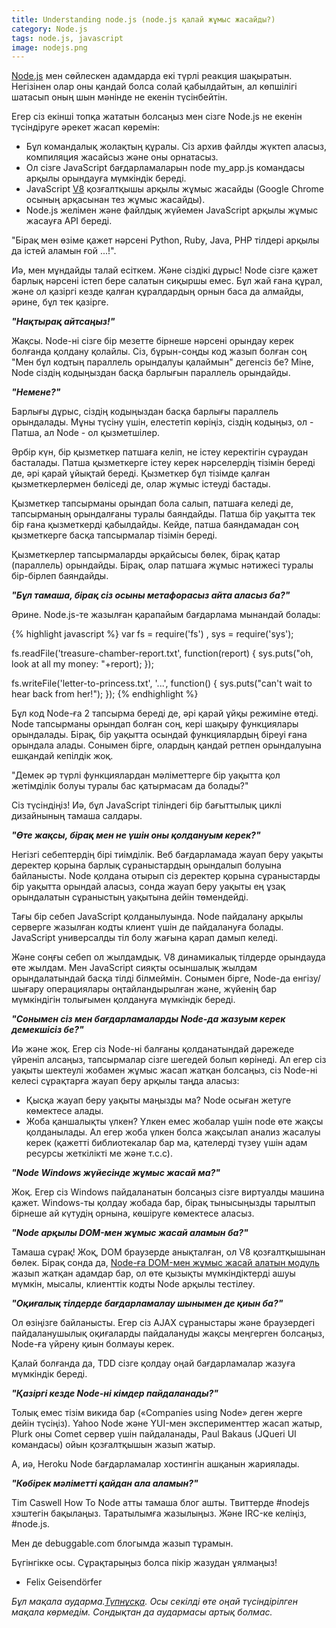 ```yaml
---
title: Understanding node.js (node.js қалай жұмыс жасайды?)
category: Node.js
tags: node.js, javascript
image: nodejs.png
---
```


[Node.js](http://nodejs.org/)  мен сөйлескен адамдарда екі түрлі реакция шақыратын. 
Негізінен олар оны қандай болса солай қабылдайтын, ал көпшілігі шатасып оның шын 
мәнінде не екенін түсінбейтін.

Егер сіз екінші топқа жататын болсаңыз мен сізге Node.js не екенін түсіндіруге әрекет жасап көремін:

- Бұл командалық жолақтың құралы. Сіз архив файлды жүктеп аласыз, компиляция жасайсыз және оны орнатасыз.
- Ол сізге JavaScript бағдарламаларын node my_app.js командасы арқылы орындауға мүмкіндік береді.
- JavaScript [V8](http://code.google.com/p/v8/)  қозғалтқышы арқылы жұмыс жасайды (Google Chrome осының арқасынан тез жұмыс жасайды).
- Node.js желімен және файлдық жүйемен JavaScript арқылы жұмыс жасауға API береді.

"Бірақ мен өзіме қажет нәрсені Python, Ruby, Java, PHP тілдері арқылы да істей аламын ғой ...!".

Иә, мен мұндайды талай есіткем. Және сіздікі дұрыс! Node сізге қажет барлық нәрсені 
істеп бере салатын сиқыршы емес. Бұл жай ғана құрал, және ол қазіргі кезде қалған 
құралдардың орнын баса да алмайды, әрине, бұл тек қазірге.

***"Нақтырақ айтсаңыз!"***

Жақсы. Node-ні сізге бір мезетте бірнеше нәрсені орындау керек болғанда қолдану қолайлы. Сіз, бұрын-соңды код жазып болған соң "Мен бұл кодтың параллель орындалуы қалаймын" дегенсіз бе? Міне, Node сіздің кодыңыздан басқа барлығын параллель орындайды.

***"Немене?"***

Барлығы дұрыс, сіздің кодыңыздан басқа барлығы параллель орындалады. Мұны түсіну үшін, елестетіп көріңіз, сіздің кодыңыз, ол - Патша, ал Node - ол қызметшілер.

Әрбір күн, бір қызметкер патшаға келіп, не істеу керектігін сұраудан басталады. Патша қызметкерге істеу керек нәрселердің тізімін береді де, әрі қарай ұйықтай береді. Қызметкер бұл тізімде қалған қызметкерлермен бөліседі де, олар жұмыс істеуді бастады.

Қызметкер тапсырманы орындап бола салып, патшаға келеді де, тапсырманың орындалғаны туралы баяндайды. Патша бір уақытта тек бір ғана қызметкерді қабылдайды. Кейде, патша баяндамадан соң қызметкерге басқа тапсырмалар тізімін береді.

Қызметкерлер тапсырмаларды әрқайсысы бөлек, бірақ қатар (параллель) орындайды. Бірақ, олар патшаға жұмыс нәтижесі туралы бір-бірлеп баяндайды.

***"Бұл тамаша, бірақ сіз осыны метафорасыз айта аласыз ба?"***

Әрине. Node.js-те жазылған қарапайым бағдарлама мынандай болады:

{% highlight javascript %}
var fs = require('fs')
  , sys = require('sys');

fs.readFile('treasure-chamber-report.txt', function(report) {
  sys.puts("oh, look at all my money: "+report);
});

fs.writeFile('letter-to-princess.txt', '...', function() {
  sys.puts("can't wait to hear back from her!");
});
{% endhighlight %}

Бұл код Node-ға 2 тапсырма береді де, әрі қарай ұйқы режиміне өтеді. Node тапсырманы орындап болған соң, кері шақыру функциялары орындалады. Бірақ, бір уақытта осындай функциялардың біреуі ғана орындала алады. Сонымен бірге, олардың қандай ретпен орындалуына ешқандай кепілдік жоқ.

"Демек әр түрлі функциялардан мәліметтерге бір уақытта қол жетімділік болуы туралы бас қатырмасам да болады?"

Сіз түсіндіңіз! Иә, бұл JavaScript тіліндегі бір бағыттылық циклі дизайнының тамаша салдары.

***"Өте жақсы, бірақ мен не үшін оны қолдануым керек?"***

Негізгі себептердің бірі тиімділік. Веб бағдарламада жауап беру уақыты деректер қорына барлық сұраныстардың орындалып болуына байланысты. Node қолдана отырып сіз деректер қорына сұраныстарды бір уақытта орындай аласыз, сонда жауап беру уақыты ең ұзақ орындалатын сұраныстың уақытына дейін төмендейді.

Тағы бір себеп JavaScript қолданылуында. Node пайдалану арқылы серверге жазылған кодты клиент үшін де пайдалануға болады. JavaScript универсалды тіл болу жағына қарап дамып келеді.

Және соңғы себеп ол жылдамдық. V8 динамикалық тілдерде орындауда өте жылдам. Мен JavaScript сияқты осыншалық жылдам орындалатындай басқа тілді білмеймін. Сонымен бірге, Node-да енгізу/шығару операциялары оңтайландырылған және, жүйенің бар мүмкіндігін толығымен қолдануға мүмкіндік береді.

***"Сонымен сіз мен бағдарламаларды Node-да жазуым керек демекшісіз бе?"***

Иә және жоқ. Егер сіз Node-ні балғаны қолданатындай дәрежеде үйреніп алсаңыз, тапсырмалар сізге шегедей болып көрінеді. Ал егер сіз уақыты шектеулі жобамен жұмыс жасап жатқан болсаңыз, сіз Node-ні келесі сұрақтарға жауап беру арқылы таңда аласыз:
- Қысқа жауап беру уақыты маңызды ма? Node осыған жетуге көмектесе алады.
- Жоба қаншалықты үлкен? Үлкен емес жобалар үшін node өте жақсы қолданылады. Ал егер жоба үлкен болса жақсылап анализ жасалуы керек (қажетті библиотекалар бар ма, қателерді түзеу үшін адам ресурсы жеткілікті ме және т.с.с).

***"Node Windows жүйесінде жұмыс жасай ма?"***

Жоқ. Егер сіз Windows пайдаланатын болсаңыз сізге виртуалды машина қажет. Windows-ты қолдау жобада бар, бірақ тынысыңызды тарылтып бірнеше ай күтудің орнына, көшіруге көмектесе аласыз.

***"Node арқылы DOM-мен жұмыс жасай аламын ба?"***

Тамаша сұрақ! Жоқ, DOM браузерде анықталған, ол V8 қозғалтқышынан бөлек. Бірақ сонда да, [Node-ға DOM-мен жұмыс жасай алатын модуль](http://www.yuiblog.com/blog/2010/04/09/node-js-yui-3-dom-manipulation-oh-my/)  жазып жатқан адамдар бар, ол өте қызықты мүмкіндіктерді ашуы мүмкін, мысалы, клиенттік кодты Node арқылы тестілеу.

***"Оқиғалық тілдерде бағдарламалау шынымен де қиын ба?"***

Ол өзіңізге байланысты. Егер сіз AJAX сұраныстары және браузердегі пайдаланушылық оқиғаларды пайдалануды жақсы меңгерген болсаңыз, Node-ға үйрену қиын болмауы керек.

Қалай болғанда да, TDD сізге қолдау оңай бағдарламалар жазуға мүмкіндік береді.

***"Қазіргі кезде Node-ні кімдер пайдаланады?"***

Толық емес тізім викида бар («Companies using Node» деген жерге дейін түсіңіз). Yahoo Node және YUI-мен эксперименттер жасап жатыр, Plurk оны Comet сервер үшін пайдаланады, Paul Bakaus (JQueri UI командасы) ойын қозғалтқышын жазып жатыр.

А, иә, Heroku Node бағдарламалар хостингін ашқанын жариялады.

***"Көбірек мәліметті қайдан ала аламын?"***

Tim Caswell How To Node атты тамаша блог ашты. Твиттерде #nodejs хэштегін бақылаңыз. Таратылымға жазылыңыз. Және IRC-ке келіңіз, #node.js.

Мен де debuggable.com блогымда жазып тұрамын.

Бүгінгікке осы. Сұрақтарыңыз болса пікір жазудан ұялмаңыз!

- Felix Geisendörfer


*Бұл мақала аударма.[Түпнұсқа](http://www.debuggable.com/posts/understanding-node-js:4bd98440-45e4-4a9a-8ef7-0f7ecbdd56cb). Осы секілді өте оңай түсіндірілген мақала көрмедім. Сондықтан да аудармасы артық болмас.*
